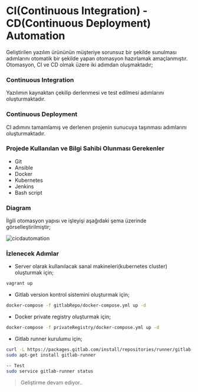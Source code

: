 # CI(Continuous Integration) - CD(Continuous Deployment) Automation
Geliştirilen yazılım ürününün müşteriye sorunsuz bir şekilde sunulması adımlarını otomatik bir şekilde yapan otomasyon hazırlamak amaçlanmıştır. Otomasyon, CI ve CD olmak üzere iki adımdan oluşmaktadır;

### Continuous Integration 
Yazılımın kaynaktan çekilip derlenmesi ve test edilmesi adımlarını oluşturmaktadır.

### Continuous Deployment
CI adımını tamamlamış ve derlenen projenin sunucuya taşınması adımlarını oluşturmaktadır.

### Projede Kullanılan ve Bilgi Sahibi Olunması Gerekenler
- Git
- Ansible
- Docker
- Kubernetes
- Jenkins
- Bash script

### Diagram
İlgili otomasyon yapısı ve işleyişi aşağıdaki şema üzerinde görselleştirilmiştir;

![cicdautomation](https://user-images.githubusercontent.com/16361055/89730380-b48e1e00-da46-11ea-9162-8922290e45f0.jpg)

### İzlenecek Adımlar
- Server olarak kullanılacak sanal makineleri(kubernetes cluster) oluşturmak için;
```bash
vagrant up
```

- Gitlab version kontrol sistemini oluşturmak için;
```bash
docker-compose -f gitlabRepo/docker-compose.yml up -d
```

- Docker private registry oluşturmak için;
```bash
docker-compose -f privateRegistry/docker-compose.yml up -d
```

- Gitlab runner kurulumu için;
```bash
curl -L https://packages.gitlab.com/install/repositories/runner/gitlab-runner/script.deb.sh | sudo bash
sudo apt-get install gitlab-runner

-- Test
sudo service gitlab-runner status
```

> Geliştirme devam ediyor..
